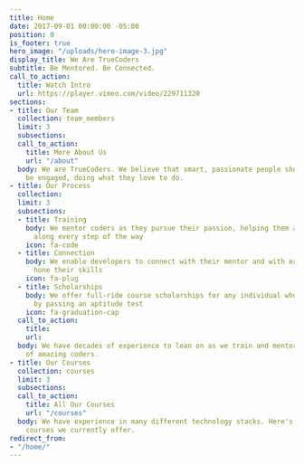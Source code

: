 ```yaml
---
title: Home
date: 2017-09-01 00:00:00 -05:00
position: 0
is_footer: true
hero_image: "/uploads/hero-image-3.jpg"
display_title: We Are TrueCoders
subtitle: Be Mentored. Be Connected.
call_to_action:
  title: Watch Intro
  url: https://player.vimeo.com/video/229711320
sections:
- title: Our Team
  collection: team_members
  limit: 3
  subsections: 
  call_to_action:
    title: More About Us
    url: "/about"
  body: We are TrueCoders. We believe that smart, passionate people should always
    be engaged, doing what they love to do.
- title: Our Process
  collection: 
  limit: 3
  subsections:
  - title: Training
    body: We mentor coders as they pursue their passion, helping them achieve success
      along every step of the way
    icon: fa-code
  - title: Connection
    body: We enable developers to connect with their mentor and with each other to
      hone their skills
    icon: fa-plug
  - title: Scholarships
    body: We offer full-ride course scholarships for any individual who qualifies
      by passing an aptitude test
    icon: fa-graduation-cap
  call_to_action:
    title: 
    url: 
  body: We have decades of experience to lean on as we train and mentor the next generation
    of amazing coders.
- title: Our Courses
  collection: courses
  limit: 3
  subsections: 
  call_to_action:
    title: All Our Courses
    url: "/courses"
  body: We have experience in many different technology stacks. Here's some of the
    courses we currently offer.
redirect_from:
- "/home/"
---
```



